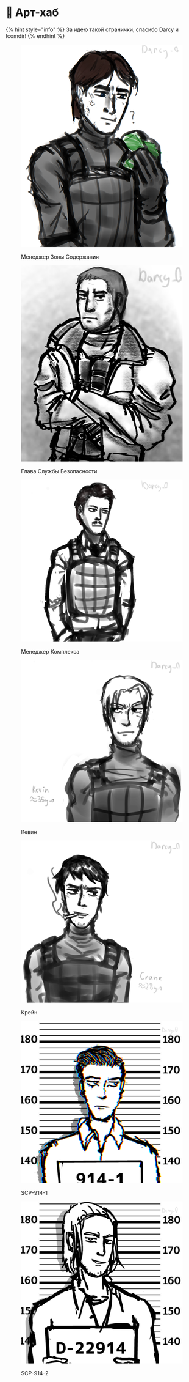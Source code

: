 # 🚀 Арт-хаб

{% hint style="info" %}
За идею такой странички, спасибо Darcy и Icomdir!
{% endhint %}

<div>

<figure><img src="../../.gitbook/assets/Zone Manager0.png" alt=""><figcaption><p>Менеджер Зоны Содержания</p></figcaption></figure>

 

<figure><img src="../../.gitbook/assets/Head of Security.png" alt=""><figcaption><p>Глава Службы Безопасности</p></figcaption></figure>

 

<figure><img src="../../.gitbook/assets/Zone Manager1.png" alt=""><figcaption><p>Менеджер Комплекса</p></figcaption></figure>

</div>

<div>

<figure><img src="../../.gitbook/assets/Kevin.png" alt=""><figcaption><p>Кевин</p></figcaption></figure>

 

<figure><img src="../../.gitbook/assets/Krejn.png" alt=""><figcaption><p>Крейн</p></figcaption></figure>

</div>

<div>

<figure><img src="../../.gitbook/assets/SCP-914-1.png" alt=""><figcaption><p>SCP-914-1</p></figcaption></figure>

 

<figure><img src="../../.gitbook/assets/SCP-914-2.png" alt=""><figcaption><p>SCP-914-2</p></figcaption></figure>

</div>

